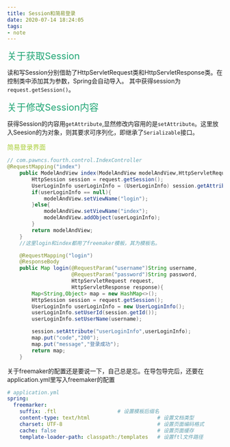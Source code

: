 ```yaml
---
title: Session和简易登录
date: 2020-07-14 18:24:05
tags: 
- note
---
```


<style>
.title1{
    font-size:36px;
    color:#e7767f;
    /* 桃红 */

}
.title2{
    font-size:29px;
    color:#176f58;
    /* 祖母绿 */
}
.title3{
    font-size:22px;
    color:#21a675;
    /* 石绿 */
}
.title4{
    font-size:15px;
    color:#a8cd34;
    /* 柳绿 */
}
</style>

<div class="title3">关于获取Session</div>

读和写Session分别借助了HttpServletRequest类和HttpServletResponse类。在控制类中添加其为参数，Spring会自动导入。
其中获得session为`request.getSession()`。

<div class="title3">关于修改Session内容</div>

获得Session的内容用`getAttribute`,显然修改内容用的是`setAttribute`。这里放入Seesion的为对象，则其要求可序列化，即继承了`Serializable`接口。

<div class="title4">简易登录界面</div>

~~~java
// com.pawncs.fourth.control.IndexController
@RequestMapping("index")
    public ModelAndView index(ModelAndView modelAndView,HttpServletRequest request){
        HttpSession session = request.getSession();
        UserLoginInfo userLoginInfo = (UserLoginInfo) session.getAttribute("userLoginInfo");
        if(userLoginInfo == null){
            modelAndView.setViewName("login");
        }else{
            modelAndView.setViewName("index");
            modelAndView.addObject(userLoginInfo);
        }
        return modelAndView;
    }
    //这里login和index都用了freemaker模板，其为模板名。

    @RequestMapping("login")
    @ResponseBody
    public Map login(@RequestParam("username")String username,
                     @RequestParam("password")String password,
                     HttpServletRequest request,
                     HttpServletResponse response){
        Map<String,Object> map = new HashMap<>();
        HttpSession session = request.getSession();
        UserLoginInfo userLoginInfo = new UserLoginInfo();
        userLoginInfo.setUserId(session.getId());
        userLoginInfo.setUserName(username);

        session.setAttribute("userLoginInfo",userLoginInfo);
        map.put("code","200");
        map.put("message","登录成功");
        return map;
    }
~~~

关于freemaker的配置还是要说一下，自己总是忘。在导包导完后，还要在application.yml里写入freemaker的配置
~~~yml
# application.yml
spring:
  freemarker:
    suffix: .ftl                    # 设置模板后缀名
    content-type: text/html                      # 设置文档类型
    charset: UTF-8                               # 设置页面编码格式
    cache: false                                 # 设置页面缓存
    template-loader-path: classpath:/templates   # 设置ftl文件路径
~~~